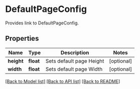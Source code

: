 ﻿# DefaultPageConfig
Provides link to DefaultPageConfig.

## Properties
Name | Type | Description | Notes
------------ | ------------- | ------------- | -------------
**height** | **float** | Sets default page Height | [optional] 
**width** | **float** | Sets default page Width | [optional] 

[[Back to Model list]](../README.md#documentation-for-models) [[Back to API list]](../README.md#documentation-for-api-endpoints) [[Back to README]](../README.md)


